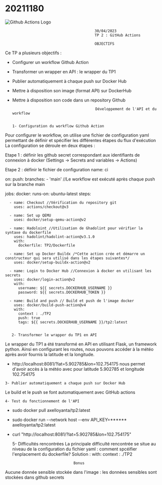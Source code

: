 # 20211180
  <img src="https://cdn.invicti.com/statics/img/drive/h2jfrvzrbyh1yff2n3wfu2hkqqps6x_uvqo.png" alt="Github Actions Logo" />


                                             30/04/2023     
                                             TP 2 : GitHub Actions
    
                                             OBJECTIFS
Ce TP a plusieurs objectifs :

- Configurer un workflow Github Action
- Transformer un wrapper en API : le wrapper du TP1
- Publier automatiquement à chaque push sur Docker Hub
- Mettre à disposition son image (format API) sur DockerHub
- Mettre à disposition son code dans un repository Github


                                            Développement de l'API et du workflow 
                              
      
      1- Configuration du workflow Github Action

Pour configurer le workflow, on utilise une fichier de configuration yaml permettant de définir et spécifier les différentes étapes du flux d'exécution
La configuration se déroule en deux étapes : 

Etape 1 : définir les github secret correspondant aux identifiants de connexion à docker (Settings -> Secrets and variables -> Actions)

Etape 2 : définir le fichier de configuration 
name: ci

on:
  push:
    branches:
      - 'main' //Le workflow est exécuté après chaque push sur la branche main

jobs:
  docker:
    runs-on: ubuntu-latest
    steps:
          
      - name: Checkout //Vérification du repository git
        uses: actions/checkout@v3

      - name: Set up QEMU
        uses: docker/setup-qemu-action@v2

      - name: Hadoloint //Utilisation de Ghadolint pour vérifier la syntaxe du dockerfile
        uses: hadolint/hadolint-action@v3.1.0
        with:
          dockerfile: TP2/Dockerfile

      - name: Set up Docker Buildx /*Cette action crée et démarre un constructeur qui sera utilisé dans les étapes suivantes*/
        uses: docker/setup-buildx-action@v2

      - name: Login to Docker Hub //Connexion à docker en utilisant les secrets
        uses: docker/login-action@v2
        with:
          username: ${{ secrets.DOCKERHUB_USERNAME }}
          password: ${{ secrets.DOCKERHUB_TOKEN }}

      - name: Build and push // Build et push de l'image docker
        uses: docker/build-push-action@v4
        with:
          context : ./TP2
          push: true
          tags: ${{ secrets.DOCKERHUB_USERNAME }}/tp2:latest
  

       2- Transformer le wrapper du TP1 en API

Le wrapper du TP1 a été transformé en API en utilisant Flask, un framework python. Ainsi en configurant les routes, nous pouvons accéder à la météo après avoir fournis la latitude et la longitude.
  -   http://localhost:8081/?lat=5.902785&lon=102.754175 nous permet d'avoir accès à la météo avec pour latitude 5.902785 et longitude 102.754175 


    3- Publier automatiquement a chaque push sur Docker Hub
Le build et le push se font automatiquement avec GitHub actions


    4- Test du fonctionnement de l'API
  - sudo docker pull axelloyanta/tp2:latest 
  - sudo docker run --network host --env API_KEY=****** axelloyanta/tp2:latest
  - curl "http://localhost:8081/?lat=5.902785&lon=102.754175"


    5- Difficultés rencontrées
  La principale difficulté rencontrée se situe au niveau de la configuration du fichier yaml : comment spcéifier l'enplacement du dockerfile?
  Solution :
  with:
    context : ./TP2

                                    Bonus
Aucune donnée sensible stockée dans l'image : les données sensibles sont stockées dans github secrets

